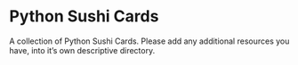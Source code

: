 Python Sushi Cards
==================

A collection of Python Sushi Cards. Please add any additional resources you have, into it’s own descriptive directory.